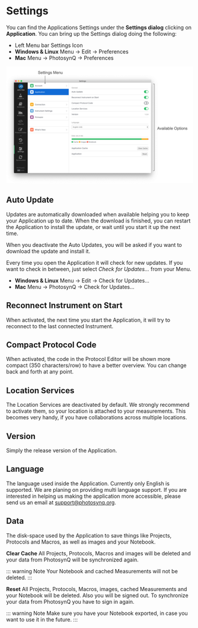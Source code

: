 # Settings

You can find the Applications Settings under the **Settings dialog** clicking on **Application**. You can bring up the Settings dialog doing the following:

+ Left Menu bar <i class="fa fa-sliders"></i> Settings Icon
+ **Windows & Linux** Menu → Edit → Preferences
+ **Mac** Menu → PhotosynQ → Preferences

![Desktop Application Settings Dialog](./images/settings.png)

## Auto Update

Updates are automatically downloaded when available helping you to keep your Application up to date. When the download is finished, you can restart the Application to install the update, or wait until you start it up the next time.

When you deactivate the Auto Updates, you will be asked if you want to download the update and install it.

Every time you open the Application it will check for new updates. If you want to check in between, just select *Check for Updates...* from your Menu.

+ **Windows & Linux** Menu → Edit → Check for Updates...
+ **Mac** Menu → PhotosynQ → Check for Updates...

## Reconnect Instrument on Start

When activated, the next time you start the Application, it will try to reconnect to the last connected Instrument.

## Compact Protocol Code

When activated, the code in the Protocol Editor will be shown more compact (350 characters/row) to have a better overview. You can change back and forth at any point.

## Location Services

The Location Services are deactivated by default. We strongly recommend to activate them, so your location is attached to your measurements. This becomes very handy, if you have collaborations across multiple locations.

## Version

Simply the release version of the Application.

## Language

The language used inside the Application. Currently only English is supported. We are planing on providing multi language support. If you are interested in helping us making the application more accessible, please send us an email at <support@photosynq.org>.

## Data

The disk-space used by the Application to save things like Projects, Protocols and Macros, as well as images and your Notebook.

**Clear Cache**
All Projects, Protocols, Macros and images will be deleted and your data from PhotosynQ will be synchronized again.

::: warning Note
Your Notebook and cached Measurements will not be deleted.
:::

**Reset**
All Projects, Protocols, Macros, images, cached Measurements and your Notebook will be deleted. Also you will be signed out. To synchronize your data from PhotosynQ you have to sign in again.

::: warning Note
Make sure you have your Notebook exported, in case you want to use it in the future.
:::
